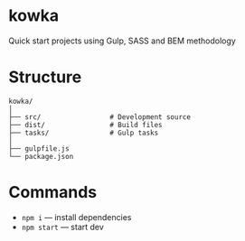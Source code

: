 # kowka

Quick start projects using Gulp, SASS and BEM methodology



# Structure

```
kowka/
│
├── src/                 # Development source
├── dist/                # Build files
├── tasks/               # Gulp tasks
│
├── gulpfile.js
└── package.json
```



# Commands
* `npm i` — install dependencies
* `npm start` — start dev
